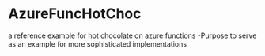 # AzureFuncHotChoc
a reference example for hot chocolate on azure functions
-Purpose
to serve as an example for more sophisticated implementations
